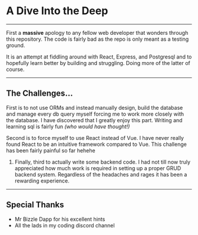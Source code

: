 # A Dive Into the Deep

---

First a **massive** apology to any fellow web developer that wonders through this repository. The code is fairly bad as the repo is only meant as a testing ground.

It is an attempt at fiddling around with React, Express, and Postgresql and to hopefully learn better by building and struggling. Doing more of the latter of course.

---

## The Challenges...

First is to not use ORMs and instead manually design, build the database and manage every db query myself forcing me to work more closely with the database. I have discovered that I greatly enjoy this part. Writing and learning sql is fairly fun _(who would have thought!)_

Second is to force myself to use React instead of Vue. I have never really found React to be an intuitive framework compared to Vue. This challenge has been fairly painful so far hehehe

1. Finally, third to actually write some backend code. I had not till now truly appreciated how much work is required in setting up a proper GRUD backend system. Regardless of the headaches and rages it has been a rewarding experience.

---

## Special Thanks

- Mr Bizzle Dapp for his excellent hints
- All the lads in my coding discord channel
